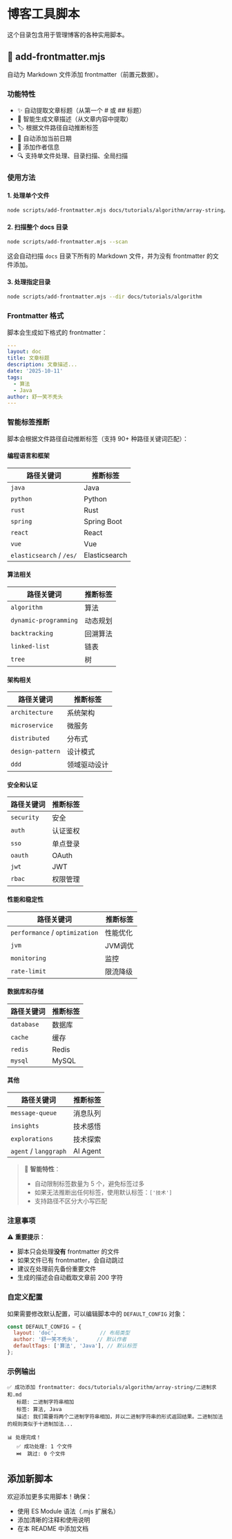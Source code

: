 # 博客工具脚本

这个目录包含用于管理博客的各种实用脚本。

## 📝 add-frontmatter.mjs

自动为 Markdown 文件添加 frontmatter（前置元数据）。

### 功能特性

- ✨ 自动提取文章标题（从第一个 # 或 ## 标题）
- 📄 智能生成文章描述（从文章内容中提取）
- 🏷️ 根据文件路径自动推断标签
- 📅 自动添加当前日期
- 👤 添加作者信息
- 🔍 支持单文件处理、目录扫描、全局扫描

### 使用方法

#### 1. 处理单个文件

```bash
node scripts/add-frontmatter.mjs docs/tutorials/algorithm/array-string/二进制求和.md
```

#### 2. 扫描整个 docs 目录

```bash
node scripts/add-frontmatter.mjs --scan
```

这会自动扫描 `docs` 目录下所有的 Markdown 文件，并为没有 frontmatter 的文件添加。

#### 3. 处理指定目录

```bash
node scripts/add-frontmatter.mjs --dir docs/tutorials/algorithm
```

### Frontmatter 格式

脚本会生成如下格式的 frontmatter：

```yaml
---
layout: doc
title: 文章标题
description: 文章描述...
date: '2025-10-11'
tags:
  - 算法
  - Java
author: 舒一笑不秃头
---
```

### 智能标签推断

脚本会根据文件路径自动推断标签（支持 90+ 种路径关键词匹配）：

#### 编程语言和框架
| 路径关键词 | 推断标签 |
|-----------|---------|
| `java` | Java |
| `python` | Python |
| `rust` | Rust |
| `spring` | Spring Boot |
| `react` | React |
| `vue` | Vue |
| `elasticsearch` / `/es/` | Elasticsearch |

#### 算法相关
| 路径关键词 | 推断标签 |
|-----------|---------|
| `algorithm` | 算法 |
| `dynamic-programming` | 动态规划 |
| `backtracking` | 回溯算法 |
| `linked-list` | 链表 |
| `tree` | 树 |

#### 架构相关
| 路径关键词 | 推断标签 |
|-----------|---------|
| `architecture` | 系统架构 |
| `microservice` | 微服务 |
| `distributed` | 分布式 |
| `design-pattern` | 设计模式 |
| `ddd` | 领域驱动设计 |

#### 安全和认证
| 路径关键词 | 推断标签 |
|-----------|---------|
| `security` | 安全 |
| `auth` | 认证鉴权 |
| `sso` | 单点登录 |
| `oauth` | OAuth |
| `jwt` | JWT |
| `rbac` | 权限管理 |

#### 性能和稳定性
| 路径关键词 | 推断标签 |
|-----------|---------|
| `performance` / `optimization` | 性能优化 |
| `jvm` | JVM调优 |
| `monitoring` | 监控 |
| `rate-limit` | 限流降级 |

#### 数据库和存储
| 路径关键词 | 推断标签 |
|-----------|---------|
| `database` | 数据库 |
| `cache` | 缓存 |
| `redis` | Redis |
| `mysql` | MySQL |

#### 其他
| 路径关键词 | 推断标签 |
|-----------|---------|
| `message-queue` | 消息队列 |
| `insights` | 技术感悟 |
| `explorations` | 技术探索 |
| `agent` / `langgraph` | AI Agent |

> 📝 **智能特性**：
> - 自动限制标签数量为 5 个，避免标签过多
> - 如果无法推断出任何标签，使用默认标签：`['技术']`
> - 支持路径不区分大小写匹配

### 注意事项

⚠️ **重要提示**：
- 脚本只会处理**没有** frontmatter 的文件
- 如果文件已有 frontmatter，会自动跳过
- 建议在处理前先备份重要文件
- 生成的描述会自动截取文章前 200 字符

### 自定义配置

如果需要修改默认配置，可以编辑脚本中的 `DEFAULT_CONFIG` 对象：

```javascript
const DEFAULT_CONFIG = {
  layout: 'doc',              // 布局类型
  author: '舒一笑不秃头',      // 默认作者
  defaultTags: ['算法', 'Java'], // 默认标签
};
```

### 示例输出

```
✅ 成功添加 frontmatter: docs/tutorials/algorithm/array-string/二进制求和.md
   标题: 二进制字符串相加
   标签: 算法, Java
   描述: 我们需要将两个二进制字符串相加，并以二进制字符串的形式返回结果。二进制加法的规则类似于十进制加法...

📊 处理完成！
   ✅ 成功处理: 1 个文件
   ⏭️  跳过: 0 个文件
```

## 添加新脚本

欢迎添加更多实用脚本！确保：
- 使用 ES Module 语法（.mjs 扩展名）
- 添加清晰的注释和使用说明
- 在本 README 中添加文档

